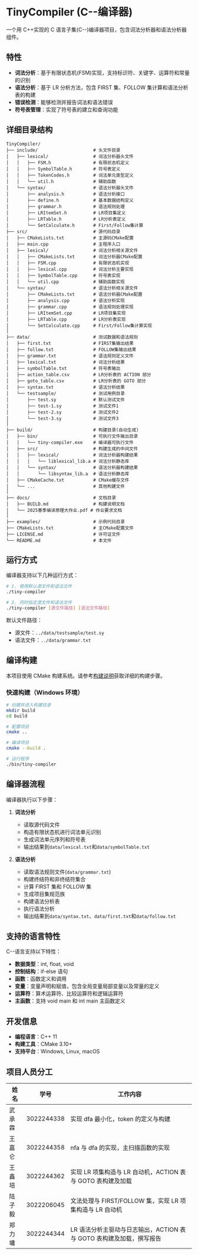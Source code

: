 # TinyCompiler (C--编译器)

一个用 C++实现的 C 语言子集(C--)编译器项目，包含词法分析器和语法分析器组件。

## 特性

- **词法分析**：基于有限状态机(FSM)实现，支持标识符、关键字、运算符和常量的识别
- **语法分析**：基于 LR 分析方法，包含 FIRST 集、FOLLOW 集计算和语法分析表的构建
- **错误检测**：能够检测并报告词法和语法错误
- **符号表管理**：实现了符号表的建立和查询功能

## 详细目录结构

```
TinyCompiler/
├── include/                     # 头文件目录
│   ├── lexical/                 # 词法分析器头文件
│   │   ├── FSM.h                # 有限状态机定义
│   │   ├── SymbolTable.h        # 符号表定义
│   │   ├── TokenCodes.h         # 词法单元类型定义
│   │   └── util.h               # 辅助函数
│   └── syntax/                  # 语法分析器头文件
│       ├── analysis.h           # 语法分析接口
│       ├── define.h             # 基本数据结构定义
│       ├── grammar.h            # 语法规则处理
│       ├── LRItemSet.h          # LR项目集定义
│       ├── LRTable.h            # LR分析表定义
│       └── SetCalculate.h       # First/Follow集计算
├── src/                         # 源代码目录
│   ├── CMakeLists.txt           # 主源码CMake配置
│   ├── main.cpp                 # 主程序入口
│   ├── lexical/                 # 词法分析相关源文件
│   │   ├── CMakeLists.txt       # 词法分析器CMake配置
│   │   ├── FSM.cpp              # 有限状态机实现
│   │   ├── lexical.cpp          # 词法分析主要实现
│   │   ├── SymbolTable.cpp      # 符号表实现
│   │   └── util.cpp             # 辅助函数实现
│   └── syntax/                  # 语法分析相关源文件
│       ├── CMakeLists.txt       # 语法分析器CMake配置
│       ├── analysis.cpp         # 语法分析实现
│       ├── grammar.cpp          # 语法规则处理实现
│       ├── LRItemSet.cpp        # LR项目集实现
│       ├── LRTable.cpp          # LR分析表实现
│       └── SetCalculate.cpp     # First/Follow集计算实现
│
├── data/                        # 测试数据和语法规则
│   ├── first.txt                # FIRST集输出结果
│   ├── follow.txt               # FOLLOW集输出结果
│   ├── grammar.txt              # 语法规则定义文件
│   ├── lexical.txt              # 词法分析结果
│   ├── symbolTable.txt          # 符号表输出
│   ├── action_table.csv         # LR分析表的 ACTION 部分
│   ├── goto_table.csv           # LR分析表的 GOTO 部分
│   ├── syntax.txt               # 语法分析结果
│   └── testsample/              # 测试用例目录
│       ├── test.sy              # 默认测试文件
│       ├── test-1.sy            # 测试文件1
│       ├── test-2.sy            # 测试文件2
│       └── test-3.sy            # 测试文件3
│
├── build/                       # 构建目录(自动生成)
│   ├── bin/                     # 可执行文件输出目录
│   │   └── tiny-compiler.exe    # 编译器可执行文件
│   ├── src/                     # 构建生成的中间文件
│   │   ├── lexical/             # 词法分析器构建结果
│   │   │   └── liblexical_lib.a # 词法分析静态库
│   │   └── syntax/              # 语法分析器构建结果
│   │       └── libsyntax_lib.a  # 语法分析静态库
│   ├── CMakeCache.txt           # CMake缓存文件
│   └── ...                      # 其他构建文件
│
├── docs/                        # 文档目录
│   ├── BUILD.md                 # 构建说明文档
│   └── 2025春季编译原理大作业.pdf # 作业要求文档
│
├── examples/                    # 示例代码目录
├── CMakeLists.txt               # 主CMake配置文件
├── LICENSE.md                   # 许可证文件
└── README.md                    # 本文件
```

## 运行方式

编译器支持以下几种运行方式：

```bash
# 1. 使用默认源文件和语法文件
./tiny-compiler

# 3. 同时指定源文件和语法文件
./tiny-compiler [源文件路径] [语法文件路径]
```

默认文件路径：

- 源文件：`../data/testsample/test.sy`
- 语法文件：`../data/grammar.txt`

## 编译构建

本项目使用 CMake 构建系统。请参考[构建说明](docs/BUILD.md)获取详细的构建步骤。

### 快速构建（Windows 环境）

```bash
# 创建并进入构建目录
mkdir build
cd build

# 配置项目
cmake ..

# 编译项目
cmake --build .

# 运行程序
./bin/tiny-compiler
```

## 编译器流程

编译器执行以下步骤：

1. **词法分析**

   - 读取源代码文件
   - 构造有限状态机进行词法单元识别
   - 生成词法单元序列和符号表
   - 输出结果到`data/lexical.txt`和`data/symbolTable.txt`

2. **语法分析**
   - 读取语法规则文件(`data/grammar.txt`)
   - 构建终结符和非终结符集合
   - 计算 FIRST 集和 FOLLOW 集
   - 生成项目集规范族
   - 构建语法分析表
   - 执行语法分析
   - 输出结果到`data/syntax.txt`、`data/first.txt`和`data/follow.txt`

## 支持的语言特性

C--语言支持以下特性：

- **数据类型**：int, float, void
- **控制结构**：if-else 语句
- **函数**：函数定义和调用
- **变量**：变量声明和赋值，包含全局变量局部变量以及常量的定义
- **运算符**：算术运算符、比较运算符和逻辑运算符
- **主函数**：支持 void main 和 int main 主函数定义

## 开发信息

- **编程语言**：C++ 11
- **构建工具**：CMake 3.10+
- **支持平台**：Windows, Linux, macOS

## 项目人员分工

| 姓名   | 学号       | 工作内容                                                             |
| ------ | ---------- | -------------------------------------------------------------------- |
| 武承霖 | 3022244338 | 实现 dfa 最小化，token 的定义与构建                                  |
| 王嘉仑 | 3022244358 | nfa 与 dfa 的实现，主扫描函数的实现                                  |
| 王鑫培 | 3022244362 | 实现 LR 项集构造与 LR 自动机，ACTION 表与 GOTO 表构建及加载          |
| 陆子毅 | 3022206045 | 文法处理与 FIRST/FOLLOW 集，实现 LR 项集构造与 LR 自动机             |
| 郑力墉 | 3022244344 | LR 语法分析主驱动与日志输出，ACTION 表与 GOTO 表构建及加载，撰写报告 |
